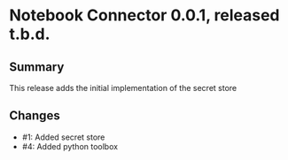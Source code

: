 # Notebook Connector 0.0.1, released t.b.d.

## Summary

This release adds the initial implementation of the secret store

## Changes

* #1: Added secret store
* #4: Added python toolbox
